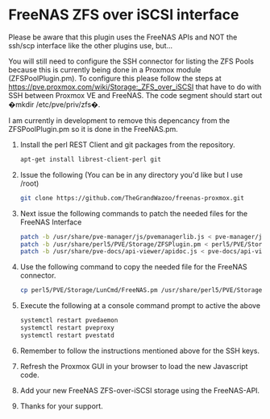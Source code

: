 # FreeNAS ZFS over iSCSI interface

Please be aware that this plugin uses the FreeNAS APIs and NOT the ssh/scp interface like the other plugins use, but...

You will still need to configure the SSH connector for listing the ZFS Pools because this is currently being done in a Proxmox module (ZFSPoolPlugin.pm). To configure this please follow the steps at https://pve.proxmox.com/wiki/Storage:_ZFS_over_iSCSI that have to do with SSH between Proxmox VE and FreeNAS. The code segment should start out �mkdir /etc/pve/priv/zfs�.

I am currently in development to remove this depencancy from the ZFSPoolPlugin.pm so it is done in the FreeNAS.pm.

1. Install the perl REST Client and git packages from the repository.
    ```bash
    apt-get install librest-client-perl git
    ```

1. Issue the following (You can be in any directory you'd like but I use /root)
    ```bash
    git clone https://github.com/TheGrandWazoo/freenas-proxmox.git
    ```

1. Next issue the following commands to patch the needed files for the FreeNAS Interface
    ```bash
    patch -b /usr/share/pve-manager/js/pvemanagerlib.js < pve-manager/js/pvemanagerlib.js.patch
    patch -b /usr/share/perl5/PVE/Storage/ZFSPlugin.pm < perl5/PVE/Storage/ZFSPlugin.pm.patch
    patch -b /usr/share/pve-docs/api-viewer/apidoc.js < pve-docs/api-viewer/apidoc.js.patch
    ```

1. Use the following command to copy the needed file for the FreeNAS connector.
    ```bash
    cp perl5/PVE/Storage/LunCmd/FreeNAS.pm /usr/share/perl5/PVE/Storage/LunCmd/FreeNAS.pm
    ```

1. Execute the following at a console command prompt to active the above
    ```bash
    systemctl restart pvedaemon
    systemctl restart pveproxy
    systemctl restart pvestatd
    ```

1. Remember to follow the instructions mentioned above for the SSH keys.

1. Refresh the Proxmox GUI in your browser to load the new Javascript code.

1. Add your new FreeNAS ZFS-over-iSCSI storage using the FreeNAS-API.

1. Thanks for your support.
